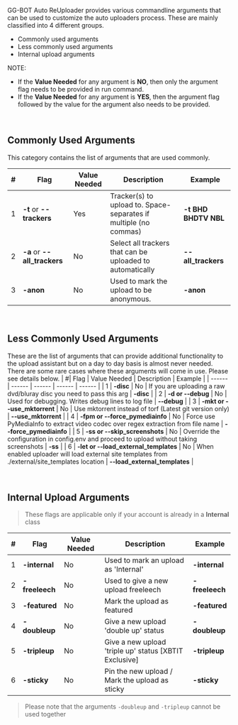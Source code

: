 GG-BOT Auto ReUploader provides various commandline arguments that can be used to customize the auto uploaders process. These are mainly classified into 4 different groups.
- Commonly used arguments
- Less commonly used arguments
- Internal upload arguments

NOTE:
* If the **Value Needed** for any argument is **NO**, then only the argument flag needs to be provided in run command.
* If the **Value Needed** for any argument is **YES**, then the argument flag followed by the value for the argument also needs to be provided.

<br>

## Commonly Used Arguments
This category contains the list of arguments that are used commonly.

| #| Flag | Value Needed | Description | Example |
| ------ | ------ | ------ | ------ | ------ |
| 1 | **-t** or **--trackers** | Yes | Tracker(s) to upload to. Space-separates if multiple (no commas)| **-t BHD BHDTV NBL** |
| 2 | **-a** or **--all_trackers** | No | Select all trackers that can be uploaded to automatically | **--all_trackers** |
| 3 | **-anon** | No | Used to mark the upload to be anonymous. | **-anon** |

<br>

## Less Commonly Used Arguments
These are the list of arguments that can provide additional functionality to the upload assistant but on a day to day basis is almost never needed.
There are some rare cases where these arguments will come in use. Please see details below.
| #| Flag | Value Needed | Description | Example |
| ------ | ------ | ------ | ------ | ------ |
| 1 | **-disc** | No | If you are uploading a raw dvd/bluray disc you need to pass this arg | **-disc** |
| 2 | **-d or --debug** | No | Used for debugging. Writes debug lines to log file | **--debug** |
| 3 | **-mkt or --use_mktorrent** | No | Use mktorrent instead of torf (Latest git version only) | **--use_mktorrent** |
| 4 | **-fpm or --force_pymediainfo** | No | Force use PyMediaInfo to extract video codec over regex extraction from file name | **--force_pymediainfo** |
| 5 | **-ss or --skip_screenshots** | No | Override the configuration in config.env and proceed to upload without taking screenshots | **-ss** |
| 6 | **-let or --load_external_templates** | No | When enabled uploader will load external site templates from ./external/site_templates location | **--load_external_templates** |

<br>

## Internal Upload Arguments
> These flags are applicable only if your account is already in a **Internal** class

| #| Flag | Value Needed | Description | Example |
| ------ | ------ | ------ | ------ | ------ |
| 1| **-internal** | No| Used to mark an upload as 'Internal' | **-internal** |
| 2| **-freeleech** | No| Used to give a new upload freeleech | **-freeleech** |
| 3| **-featured** | No| Mark the upload as featured | **-featured** |
| 4| **-doubleup** | No| Give a new upload 'double up' status | **-doubleup** |
| 5| **-tripleup** | No| Give a new upload 'triple up' status [XBTIT Exclusive] | **-tripleup** |
| 6| **-sticky** | No| Pin the new upload / Mark the upload as sticky | **-sticky** |

> Please note that the arguments `-doubleup` and `-tripleup` cannot be used together